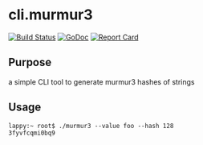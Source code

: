 # cli.murmur3
[![Build Status](https://travis-ci.org/cameronnewman/cli.murmur3.svg?branch=master)](https://travis-ci.org/cameronnewman/cli.murmur3) [![GoDoc](https://godoc.org/github.com/cameronnewman/cli.murmur3?status.svg)](http://godoc.org/github.com/cameronnewman/cli.murmur3)
[![Report Card](https://goreportcard.com/badge/github.com/cameronnewman/cli.murmur3)](https://goreportcard.com/report/github.com/cameronnewman/cli.murmur3)

## Purpose ##

a simple CLI tool to generate murmur3 hashes of strings


## Usage

```
lappy:~ root$ ./murmur3 --value foo --hash 128
3fyvfcqmi0bq9
```
